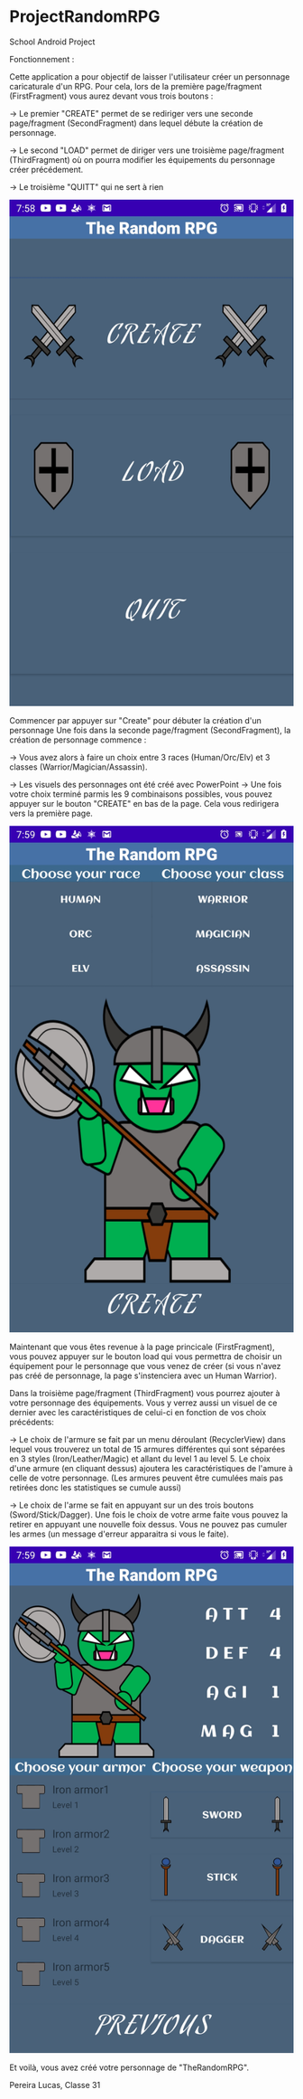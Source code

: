 # ProjectRandomRPG
School Android Project

Fonctionnement :

Cette application a pour objectif de laisser l'utilisateur créer un personnage caricaturale d'un RPG. Pour cela, lors de la première page/fragment (FirstFragment) vous aurez devant vous trois boutons :

-> Le premier "CREATE" permet de se rediriger vers une seconde page/fragment (SecondFragment) dans lequel débute la création de personnage.

-> Le second "LOAD" permet de diriger vers une troisième page/fragment (ThirdFragment) où on pourra modifier les équipements du personnage créer précédement.

-> Le troisième "QUITT" qui ne sert à rien

![FirstFrag](https://github.com/LucasPereira74/TheRandomRPG/blob/master/Screenshots/Screenshot_2020-05-18_195850.jpg "First Fragment")

Commencer par appuyer sur "Create" pour débuter la création d'un personnage Une fois dans la seconde page/fragment (SecondFragment), la création de personnage commence :

-> Vous avez alors à faire un choix entre 3 races (Human/Orc/Elv) et 3 classes (Warrior/Magician/Assassin).

-> Les visuels des personnages ont été créé avec PowerPoint
-> Une fois votre choix terminé parmis les 9 combinaisons possibles, vous pouvez appuyer sur le bouton "CREATE" en bas de la page. Cela vous redirigera vers la première page.

![SecondFrag](https://github.com/LucasPereira74/TheRandomRPG/blob/master/Screenshots/Screenshot_2020-05-18_195902.jpg "Second Fragment")

Maintenant que vous êtes revenue à la page princicale (FirstFragment), vous pouvez appuyer sur le bouton load qui vous permettra de choisir un équipement pour le personnage que vous venez de créer (si vous n'avez pas créé de personnage, la page s'instenciera avec un Human Warrior).

Dans la troisième page/fragment (ThirdFragment) vous pourrez ajouter à votre personnage des équipements. Vous y verrez aussi un visuel de ce dernier avec les caractéristiques de celui-ci en fonction de vos choix précédents:

-> Le choix de l'armure se fait par un menu déroulant (RecyclerView) dans lequel vous trouverez un total de 15 armures différentes qui sont séparées en 3 styles (Iron/Leather/Magic) et allant du level 1 au level 5. Le choix d'une armure (en cliquant dessus) ajoutera les caractéristiques de l'amure à celle de votre personnage. (Les armures peuvent être cumulées mais pas retirées donc les statistiques se cumule aussi)

-> Le choix de l'arme se fait en appuyant sur un des trois boutons (Sword/Stick/Dagger). Une fois le choix de votre arme faite vous pouvez la retirer en appuyant une nouvelle foix dessus. Vous ne pouvez pas cumuler les armes (un message d'erreur apparaitra si vous le faite).

![ThirdFrag](https://github.com/LucasPereira74/TheRandomRPG/blob/master/Screenshots/Screenshot_2020-05-18_195916.jpg "Second Fragment")

Et voilà, vous avez créé votre personnage de "TheRandomRPG".

Pereira Lucas, Classe 31
